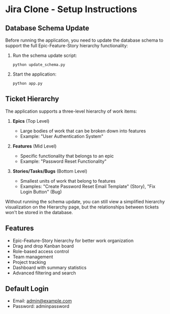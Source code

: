 # Jira Clone - Setup Instructions

## Database Schema Update
Before running the application, you need to update the database schema to support the full Epic-Feature-Story hierarchy functionality:

1. Run the schema update script:
   ```
   python update_schema.py
   ```

2. Start the application:
   ```
   python app.py
   ```

## Ticket Hierarchy
The application supports a three-level hierarchy of work items:

1. **Epics** (Top Level)
   - Large bodies of work that can be broken down into features
   - Example: "User Authentication System"

2. **Features** (Mid Level)
   - Specific functionality that belongs to an epic
   - Example: "Password Reset Functionality"

3. **Stories/Tasks/Bugs** (Bottom Level)
   - Smallest units of work that belong to features
   - Examples: "Create Password Reset Email Template" (Story), "Fix Login Button" (Bug)

Without running the schema update, you can still view a simplified hierarchy visualization on the Hierarchy page, but the relationships between tickets won't be stored in the database.

## Features
- Epic-Feature-Story hierarchy for better work organization
- Drag and drop Kanban board
- Role-based access control
- Team management
- Project tracking
- Dashboard with summary statistics
- Advanced filtering and search

## Default Login
- Email: admin@example.com
- Password: adminpassword